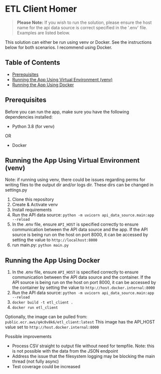 # ETL Client Homer

> **Please Note:** If you wish to run the solution, please ensure the host name for the api data source is correct
> specified in the '.env' file. Examples are listed below.

This solution can either be run using venv or Docker. See the instructions below for both scenarios. I recommend using Docker.

## Table of Contents

- [Prerequisites](#prerequisites)
- [Running the App Using Virtual Environment (venv)](#running-the-app-using-virtual-environment-venv)
- [Running the App Using Docker](#running-the-app-using-docker)

## Prerequisites

Before you can run the app, make sure you have the following dependencies installed:

- Python 3.8 (for venv)

OR

- Docker

## Running the App Using Virtual Environment (venv)

Note: if running using venv, there could be issues regarding perms for writing files to the output dir and/or logs dir. These dirs can be changed in settings.py

1. Clone this repository
2. Create & Activate venv
3. Install requirements
4. Run the API data source: `python -m uvicorn api_data_source.main:app --reload`
5. In the .env file, ensure `API_HOST` is specified correctly to ensure communication between the API data source and
   the app. If the API source is being run on the host on port 8000, it can be accessed by
   setting the value to `http://localhost:8000`
6. run main.py: `python main.py`

## Running the App Using Docker

1) In the .env file, ensure `API_HOST` is specified correctly to ensure communication between the API data source and
   the container. If the API source is being run on the host on port 8000, it can be accessed by the container by
   setting the value to `http://host.docker.internal:8000`
2) Run the API data source: `python -m uvicorn api_data_source.main:app --reload`
3) `docker build -t etl_client .`
4) `docker run etl_client`

   
Optionally, the image can be pulled from: `public.ecr.aws/q4c0v8k6/etl_client:latest` This image has the API_HOST value set to `http://host.docker.internal:8000`

Possible improvements

- Process CSV straight to output file without need for tempfile. Note: this is not possible with the data from the JSON
  endpoint
- Address the issue that the filesystem logging may be blocking the main thread (not fully async)
- Test coverage could be increased
